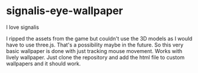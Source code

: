 # signalis-eye-wallpaper
I love signalis

I ripped the assets from the game but couldn't use the 3D models as I would have to use three.js. That's a possibility maybe in the future.
So this very basic wallpaper is done with just tracking mouse movement. Works with lively wallpaper. Just clone the repository and add the html file to custom wallpapers and it should work.
